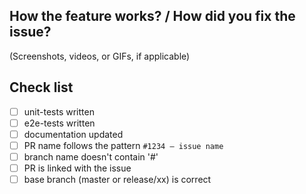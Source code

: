## How the feature works? / How did you fix the issue?
(Screenshots, videos, or GIFs, if applicable)


## Check list
- [ ] unit-tests written
- [ ] e2e-tests written
- [ ] documentation updated
- [ ] PR name follows the pattern `#1234 – issue name`
- [ ] branch name doesn't contain '#'
- [ ] PR is linked with the issue
- [ ] base branch (master or release/xx) is correct
